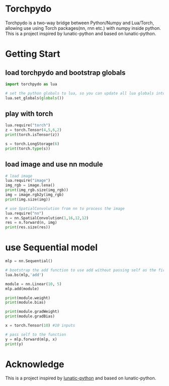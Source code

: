# Torchpydo

Torchpydo is a two-way bridge between Python/Numpy and Lua/Torch, allowing use using Torch packages(nn, rnn etc.) with numpy inside python. This is a project inspired by lunatic-python and based on lunatic-python.

# Getting Start


## load torchpydo and bootstrap globals
``` python
import torchpydo as lua

# set the python globals to lua, so you can update all lua globals into python
lua.set_globals(globals())
```

## play with torch
``` python
lua.require("torch")
z = torch.Tensor(4,5,6,2)
print(torch.isTensor(z))

s = torch.LongStorage(6)
print(torch.type(s))
```

## load image and use nn module
``` python
# load image
lua.require("image")
img_rgb = image.lena()
print(img_rgb.size(img_rgb))
img = image.rgb2y(img_rgb)
print(img.size(img))

# use SpatialConvolution from nn to process the image
lua.require("nn")
n = nn.SpatialConvolution(1,16,12,12)
res = n.forward(n, img)
print(res.size(res))

```

# use Sequential model

``` python
mlp = nn.Sequential()

# bootstrap the add function to use add without passing self as the first arugment
lua.bs(mlp,'add')

module = nn.Linear(10, 5)
mlp.add(module)

print(module.weight)
print(module.bias)

print(module.gradWeight)
print(module.gradBias)

x = torch.Tensor(10) #10 inputs

# pass self to the function
y = mlp.forward(mlp, x)
print(y)

```


# Acknowledge

This is a project inspired by [lunatic-python](https://github.com/bastibe/lunatic-python) and based on lunatic-python.